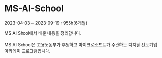 # MS-AI-School
2023-04-03 ~ 2023-09-19 : 956h(6개월)   

MS AI Shool에서 배운 내용을 정리합니다.<br><br>
MS AI School은 고용노동부가 후원하고 마이크로소프트가 주관하는 디지털 선도기업 아카데미 프로그램입니다.
